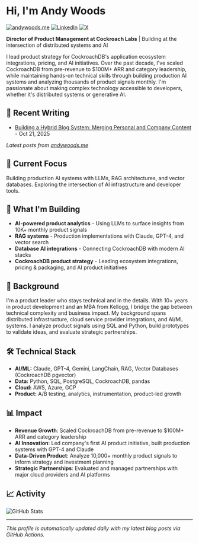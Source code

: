 # Hi, I'm Andy Woods

[![andywoods.me](https://img.shields.io/badge/andywoods.me-CC5500?style=flat&logo=astro&logoColor=white)](https://andywoods.me)
[![LinkedIn](https://img.shields.io/badge/LinkedIn-0A66C2?style=flat&logo=linkedin&logoColor=white)](https://www.linkedin.com/in/andrewscottwoods/)
[![X](https://img.shields.io/badge/X-000000?style=flat&logo=x&logoColor=white)](https://twitter.com/awoods187)

**Director of Product Management at Cockroach Labs** | Building at the intersection of distributed systems and AI

I lead product strategy for CockroachDB's application ecosystem integrations, pricing, and AI initiatives. Over the past decade, I've scaled CockroachDB from pre-revenue to $100M+ ARR and category leadership, while maintaining hands-on technical skills through building production AI systems and analyzing thousands of product signals monthly. I'm passionate about making complex technology accessible to developers, whether it's distributed systems or generative AI.

## 📝 Recent Writing

<!-- BLOG-POST-LIST:START -->
- [Building a Hybrid Blog System: Merging Personal and Company Content](https://andywoods.me/blog/setting-up-modern-static-site-2025/) - Oct 21, 2025
<!-- BLOG-POST-LIST:END -->

*Latest posts from [andywoods.me](https://andywoods.me)*

## 🤖 Current Focus

Building production AI systems with LLMs, RAG architectures, and vector databases. Exploring the intersection of AI infrastructure and developer tools.

## 🚀 What I'm Building

- **AI-powered product analytics** - Using LLMs to surface insights from 10K+ monthly product signals
- **RAG systems** - Production implementations with Claude, GPT-4, and vector search
- **Database AI integrations** - Connecting CockroachDB with modern AI stacks
- **CockroachDB product strategy** - Leading ecosystem integrations, pricing & packaging, and AI product initiatives

## 💼 Background

I'm a product leader who stays technical and in the details. With 10+ years in product development and an MBA from Kellogg, I bridge the gap between technical complexity and business impact. My background spans distributed infrastructure, cloud service provider integrations, and AI/ML systems. I analyze product signals using SQL and Python, build prototypes to validate ideas, and evaluate strategic partnerships.

## 🛠️ Technical Stack

- **AI/ML:** Claude, GPT-4, Gemini, LangChain, RAG, Vector Databases (CockroachDB pgvector)
- **Data:** Python, SQL, PostgreSQL, CockroachDB, pandas
- **Cloud:** AWS, Azure, GCP
- **Product:** A/B testing, analytics, instrumentation, product-led growth

## 📊 Impact

- **Revenue Growth**: Scaled CockroachDB from pre-revenue to $100M+ ARR and category leadership
- **AI Innovation**: Led company's first AI product initiative, built production systems with GPT-4 and Claude
- **Data-Driven Product**: Analyze 10,000+ monthly product signals to inform strategy and investment planning
- **Strategic Partnerships**: Evaluated and managed partnerships with major cloud providers and AI platforms

## 📈 Activity

![GitHub Stats](https://github-readme-stats.vercel.app/api?username=awoods187&show_icons=true&theme=transparent&hide_border=true&hide=stars&show=reviews,prs_merged,prs_merged_percentage)

---

*This profile is automatically updated daily with my latest blog posts via GitHub Actions.*


